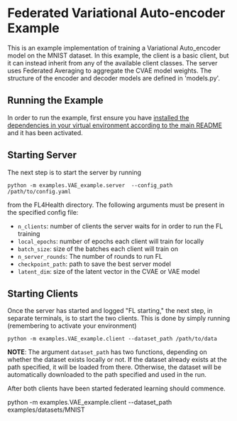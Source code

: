 # Federated Variational Auto-encoder Example
This is an example implementation of training a Variational Auto_encoder model on the MNIST dataset. In this example, the client is a basic client, but it can instead inherit from any of the available client classes. The server uses Federated Averaging to aggregate the CVAE model weights. The structure of the encoder and decoder models are defined in 'models.py'.

## Running the Example
In order to run the example, first ensure you have [installed the dependencies in your virtual environment according to the main README](/README.md#development-requirements) and it has been activated.

## Starting Server

The next step is to start the server by running
```
python -m examples.VAE_example.server  --config_path /path/to/config.yaml
```
from the FL4Health directory. The following arguments must be present in the specified config file:
* `n_clients`: number of clients the server waits for in order to run the FL training
* `local_epochs`: number of epochs each client will train for locally
* `batch_size`: size of the batches each client will train on
* `n_server_rounds`: The number of rounds to run FL
* `checkpoint_path`: path to save the best server model
* `latent_dim`: size of the latent vector in the CVAE or VAE model

## Starting Clients

Once the server has started and logged "FL starting," the next step, in separate terminals, is to start the two
clients. This is done by simply running (remembering to activate your environment)
```
python -m examples.VAE_example.client --dataset_path /path/to/data
```
**NOTE**: The argument `dataset_path` has two functions, depending on whether the dataset exists locally or not. If
the dataset already exists at the path specified, it will be loaded from there. Otherwise, the dataset will be
automatically downloaded to the path specified and used in the run.

After both clients have been started federated learning should commence.

python -m examples.VAE_example.client --dataset_path examples/datasets/MNIST
